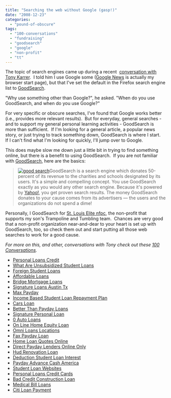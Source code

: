 ```yaml
---
title: "Searching the web without Google (gasp!)"
date: "2008-12-23"
categories: 
  - "pound-of-obscure"
tags: 
  - "100-conversations"
  - "fundraising"
  - "goodsearch"
  - "google"
  - "non-profit"
  - "tt"
---
```


The topic of search engines came up during a recent  [conversation with Tony Karrer](http://elearningtech.blogspot.com/2008/12/100-conversation-topics.html).  I told him I use Google some ([Google News](http://news.google.com) is actually my browser start page), but that I've set the default in the Firefox search engine list to [GoodSearch](http://www.goodsearch.com).

"Why use something other than Google?", he asked. "When do you use GoodSearch, and when do you use Google?"

For very specific or obscure searches, I've found that Google works better (i.e., provides more relevant results).  But for everyday, general searches - and to support my general personal learning activities - GoodSearch is more than sufficient.  If I'm looking for a general article, a popular news story, or just trying to track something down, GoodSearch is where I start.  If I can't find what I'm looking for quickly, I'll jump over to Google.

This does maybe slow me down just a little bit in trying to find something online, but there is a benefit to using GoodSearch.  If you are not familiar with [GoodSearch](http://www.goodsearch.com), here are the basics:

> [![](images/gs-cause-120x60.gif "good search")](http://www.goodsearch.com)GoodSearch is a search engine which donates 50-percent of its revenue to the charities and schools designated by its users. It's a simple and compelling concept. You use GoodSearch exactly as you would any other search engine. Because it's powered by [Yahoo!](http://www.yahoo.com), you get proven search results. The money GoodSearch donates to your cause comes from its advertisers — the users and the organizations do not spend a dime!

Personally, I GoodSearch for [St. Louis Elite nfpc](http://www.stlouiselite.org/about/), the non-profit that supports my son's Trampoline and Tumbling team.  Chances are very good that a non-profit organization near-and-dear to your heart is set up with GoodSearch, too, so check them out and start putting all those web searches to work for a good cause.

_For more on this, and other, conversations with Tony check out these [100 Conversations](http://www.elearninglearning.com/100-conversations)._

- [Personal Loans Credit](http://usasportgroup.com/?Personal-Loans-Credit)
- [What Are Unsubsidized Student Loans](http://usasportgroup.com/?What-Are-Unsubsidized-Student-Loans)
- [Foreign Student Loans](http://usasportgroup.com/?Foreign-Student-Loans)
- [Affordable Loans](http://www.mariebo.org/?Affordable-Loans)
- [Bridge Mortgage Loans](http://gbbkolejka.pl/?Bridge-Mortgage-Loans)
- [Signature Loans Austin Tx](http://usasportgroup.com/?Signature-Loans-Austin-Tx)
- [Max Payday](http://www.consejocafe.org/?Max-Payday)
- [Income Based Student Loan Repayment Plan](http://www.franklinny.org/?Income-Based-Student-Loan-Repayment-Plan)
- [Cars Loan](http://usasportgroup.com/?Cars-Loan)
- [Better Than Payday Loans](http://www.amarysia.gr/?Better-Than-Payday-Loans)
- [Signature Personal Loan](http://www.consejocafe.org/?Signature-Personal-Loan)
- [0 Auto Loans](http://www.amarysia.gr/?0-Auto-Loans)
- [On Line Home Equity Loan](http://gbbkolejka.pl/?On-Line-Home-Equity-Loan)
- [Omni Loans Locations](http://www.mariebo.org/?Omni-Loans-Locations)
- [Fax Payday Loan](http://usasportgroup.com/?Fax-Payday-Loan)
- [Home Loan Quotes Online](http://www.consejocafe.org/?Home-Loan-Quotes-Online)
- [Direct Payday Lenders Online Only](http://usasportgroup.com/?Direct-Payday-Lenders-Online-Only)
- [Hud Renovation Loan](http://gbbkolejka.pl/?Hud-Renovation-Loan)
- [Deduction Student Loan Interest](http://www.franklinny.org/?Deduction-Student-Loan-Interest)
- [Payday Advance Cash America](http://www.mariebo.org/?Payday-Advance-Cash-America)
- [Student Loan Websites](http://gbbkolejka.pl/?Student-Loan-Websites)
- [Personal Loans Credit Cards](http://gbbkolejka.pl/?Personal-Loans-Credit-Cards)
- [Bad Credit Construction Loan](http://www.franklinny.org/?Bad-Credit-Construction-Loan)
- [Medical Bill Loans](http://www.franklinny.org/?Medical-Bill-Loans)
- [Citi Loan Payment](http://www.consejocafe.org/?Citi-Loan-Payment)
